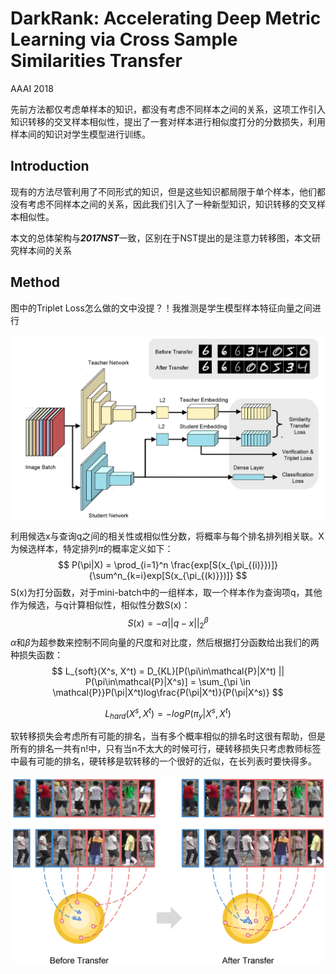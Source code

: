 # DarkRank: Accelerating Deep Metric Learning via Cross Sample Similarities Transfer

AAAI 2018	

先前方法都仅考虑单样本的知识，都没有考虑不同样本之间的关系，这项工作引入知识转移的交叉样本相似性，提出了一套对样本进行相似度打分的分数损失，利用样本间的知识对学生模型进行训练。

## Introduction

现有的方法尽管利用了不同形式的知识，但是这些知识都局限于单个样本，他们都没有考虑不同样本之间的关系，因此我们引入了一种新型知识，知识转移的交叉样本相似性。

本文的总体架构与***2017NST***一致，区别在于NST提出的是注意力转移图，本文研究样本间的关系

## Method

图中的Triplet Loss怎么做的文中没提？！我推测是学生模型样本特征向量之间进行

![image-20240319095730570](imgs/image-20240319095730570.png)

利用候选x与查询q之间的相关性或相似性分数，将概率与每个排名排列相关联。X为候选样本，特定排列$\pi$的概率定义如下：
$$
P(\pi|X) = \prod_{i=1}^n \frac{exp[S(x_{\pi_{(i)}})]}{\sum^n_{k=i}exp[S(x_{\pi_{(k)}})]}
$$
S(x)为打分函数，对于mini-batch中的一组样本，取一个样本作为查询项q，其他作为候选，与q计算相似性，相似性分数S(x)：
$$
S(x) = -\alpha||q-x||_2^{\beta}
$$
$\alpha$和$\beta$为超参数来控制不同向量的尺度和对比度，然后根据打分函数给出我们的两种损失函数：
$$
L_{soft}(X^s, X^t) = D_{KL}[P(\pi\in\mathcal{P}|X^t) || P(\pi\in\mathcal{P}|X^s)] = \sum_{\pi \in \mathcal{P}}P(\pi|X^t)log\frac{P(\pi|X^t)}{P(\pi|X^s)}
$$

$$
L_{hard}(X^s, X^t) = -logP(\pi_y | X^s, X^t)
$$

软转移损失会考虑所有可能的排名，当有多个概率相似的排名时这很有帮助，但是所有的排名一共有n!中，只有当n不太大的时候可行，硬转移损失只考虑教师标签中最有可能的排名，硬转移是软转移的一个很好的近似，在长列表时要快得多。

![image-20240319110639584](imgs/image-20240319110639584.png)